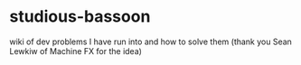 # studious-bassoon
wiki of dev problems I have run into and how to solve them (thank you Sean Lewkiw of Machine FX for the idea)

